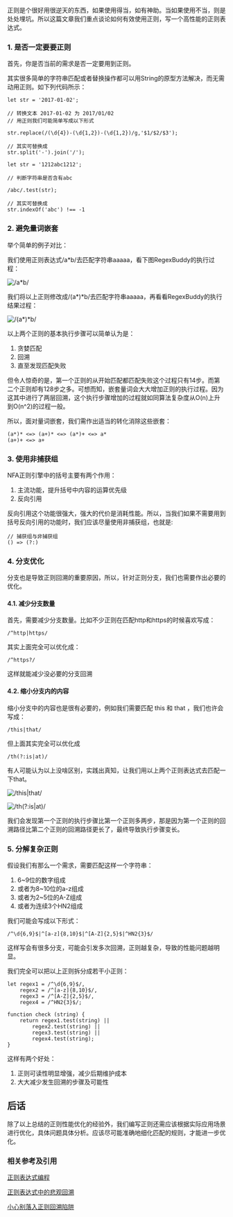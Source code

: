 正则是个很好用很逆天的东西，如果使用得当，如有神助。当如果使用不当，则是处处埋坑。所以这篇文章我们重点谈论如何有效使用正则，写一个高性能的正则表达式。

### 1. 是否一定要要正则

首先，你是否当前的需求是否一定要用到正则。

其实很多简单的字符串匹配或者替换操作都可以用String的原型方法解决，而无需动用正则。如下列代码所示：

```
let str = '2017-01-02';

// 转换文本 2017-01-02 为 2017/01/02
// 用正则我们可能简单写成以下形式

str.replace(/(\d{4})-(\d{1,2})-(\d{1,2})/g,'$1/$2/$3');

// 其实可替换成
str.split('-').join('/');
```

```
let str = '1212abc1212';

// 判断字符串是否含有abc

/abc/.test(str);

// 其实可替换成
str.indexOf('abc') !== -1
```

### 2. 避免量词嵌套

举个简单的例子对比：

我们使用正则表达式/a*b/去匹配字符串aaaaa，看下图RegexBuddy的执行过程：

![/a*b/](./imgs/regex-opt1.png)

我们将以上正则修改成/(a*)*b/去匹配字符串aaaaa，再看看RegexBuddy的执行结果过程：

![/(a*)*b/](./imgs/regex-opt2.png)

以上两个正则的基本执行步骤可以简单认为是：

1. 贪婪匹配
2. 回溯
3. 直至发现匹配失败

但令人惊奇的是，第一个正则的从开始匹配都匹配失败这个过程只有14步。而第二个正则却有128步之多。可想而知，嵌套量词会大大增加正则的执行过程。因为这其中进行了两层回溯，这个执行步骤增加的过程就如同算法复杂度从O(n)上升到O(n^2)的过程一般。

所以，面对量词嵌套，我们需作出适当的转化消除这些嵌套：

```
(a*)* <=> (a+)* <=> (a*)+ <=> a*
(a+)+ <=> a+
```

### 3. 使用非捕获组

NFA正则引擎中的括号主要有两个作用：

1. 主流功能，提升括号中内容的运算优先级
2. 反向引用

反向引用这个功能很强大，强大的代价是消耗性能。所以，当我们如果不需要用到括号反向引用的功能时，我们应该尽量使用非捕获组，也就是:

```
// 捕获组与非捕获组
() => (?:)
```

### 4. 分支优化

分支也是导致正则回溯的重要原因，所以，针对正则分支，我们也需要作出必要的优化。

#### 4.1. 减少分支数量

首先，需要减少分支数量。比如不少正则在匹配http和https的时候喜欢写成：

```
/^http|https/
```

其实上面完全可以优化成：

```
/^https?/
```

这样就能减少没必要的分支回溯

#### 4.2. 缩小分支内的内容

缩小分支中的内容也是很有必要的，例如我们需要匹配 this 和 that ，我们也许会写成：

```
/this|that/
```

但上面其实完全可以优化成

```
/th(?:is|at)/
```

有人可能认为以上没啥区别，实践出真知，让我们用以上两个正则表达式去匹配一下that。

![/this|that/](./imgs/regex-opt3.png)

![/th(?:is|at)/](./imgs/regex-opt4.png)

我们会发现第一个正则的执行步骤比第一个正则多两步，那是因为第一个正则的回溯路径比第二个正则的回溯路径更长了，最终导致执行步骤变长。

### 5. 分解复杂正则

假设我们有那么一个需求，需要匹配这样一个字符串：

1. 6~9位的数字组成
2. 或者为8~10位的a-z组成
3. 或者为2~5位的A-Z组成
4. 或者为连续3个HN2组成

我们可能会写成以下形式：

```
/^\d{6,9}$|^[a-z]{8,10}$|^[A-Z]{2,5}$|^HN2{3}$/
```
这样写会有很多分支，可能会引发多次回溯，正则越复杂，导致的性能问题越明显。

我们完全可以把以上正则拆分成若干小正则：

```
let regex1 = /^\d{6,9}$/,
    regex2 = /^[a-z]{8,10}$/,
    regex3 = /^[A-Z]{2,5}$/,
    regex4 = /^HN2{3}$/;

function check (string) {
    return regex1.test(string) ||
        regex2.test(string) ||
        regex3.test(string) ||
        regex4.test(string);
}

```

这样有两个好处：

1. 正则可读性明显增强，减少后期维护成本
2. 大大减少发生回溯的步骤及可能性

## 后话

除了以上总结的正则性能优化的经验外，我们编写正则还需应该根据实际应用场景进行优化，具体问题具体分析。应该尽可能准确地细化匹配的规则，才能进一步优化。


### 相关参考及引用  

[正则表达式编程](https://zhuanlan.zhihu.com/p/27571489)

[正则表达式中的悲观回溯](https://loveky.github.io/2017/05/31/regular-expressions-catastrophic-backtracking/?from=singlemessage)

[小心别落入正则回溯陷阱](https://juejin.im/entry/59f7f41ef265da4322407f37?from=singlemessage)